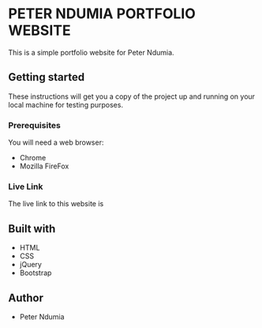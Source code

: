 # PETER NDUMIA PORTFOLIO WEBSITE

This is a simple portfolio website for Peter Ndumia.

## Getting started

These instructions will get you a copy of the project up and running on your local machine for testing purposes.

### Prerequisites

You will need a web browser:
- Chrome
- Mozilla FireFox

### Live Link

The live link to this website is 

## Built with

- HTML
- CSS
- jQuery
- Bootstrap

## Author

- Peter Ndumia
